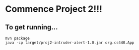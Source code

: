 # Commence Project 2!!!
## To get running...
```properties
mvn package
java -cp target/proj2-intruder-alert-1.0.jar org.cs440.App
```
